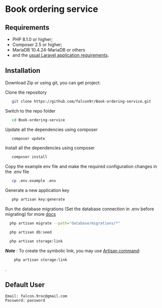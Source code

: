 Book ordering service
======================== 

Requirements
------------

* PHP 8.1.0 or higher;
* Composer 2.5 or higher;
* MariaDB 10.4.24-MariaDB or others
* and the [usual Laravel application requirements][3].


Installation
------------

Download Zip or using git, you can get project:

Clone the repository
```bash
   git clone https://github.com/falcon9r/Book-ordering-service.git
```

Switch to the repo folder
```bash
   cd Book-ordering-service
```

Update all the dependencies using composer
```bash
   composer update
```

Install all the dependencies using composer
```bash
   composer install
```

Copy the example env file and make the required configuration changes in the .env file
```bash
   cp .env.example .env
```

Generate a new application key
```bash
   php artisan key:generate
```

Run the database migrations (Set the database connection in .env before migrating)
for more [docs][6]

```bash
  php artisan migrate --path="database/migrations/*"
```

```bash
  php artisan db:seed
```

```bash
  php artisan storage:link
```


***Note*** : To create the symbolic link, you may use [Artisan command][1]:
```bash
    php artisan storage:link
```
.

Default User
------------------
    Email: falcon.9roc@gmail.com    
    Password: password

[6]: https://laravel.com/docs/9.x/migrations
[3]: https://laravel.com/docs/9.x
[1]: https://laravel.com/docs/10.x/filesystem#the-public-disk
